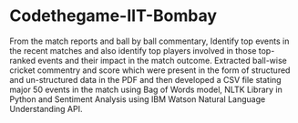 # Codethegame-IIT-Bombay
From the match reports and ball by ball commentary, Identify top events in the recent
matches and also identify top players involved in those top-ranked events and their
impact in the match outcome.
Extracted ball-wise cricket commentry and score which were present in the form of
structured and un-structured data in the PDF and then developed a CSV file stating
major 50 events in the match using Bag of Words model, NLTK Library in Python and
Sentiment Analysis using IBM Watson Natural Language Understanding API.
